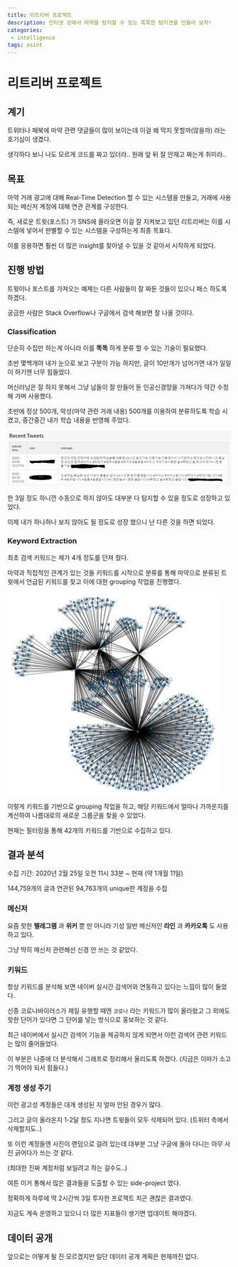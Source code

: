 ```yaml
---
title: 리트리버 프로젝트
description: 인터넷 상에서 마약을 탐지할 수 있는 똑똑한 탐지견을 만들어 보자!
categories:
 - intelligence
tags: osint
---
```


# 리트리버 프로젝트

## 계기

트위터나 페북에 마약 관련 댓글들이 많이 보이는데 이걸 왜 막지 못할까(않을까) 라는 호기심이 생겼다.

생각하다 보니 나도 모르게 코드를 짜고 있더라.. 원래 앞 뒤 잘 안재고 짜는게 취미라..



## 목표

마약 거래 광고에 대해 Real-Time Detection 할 수 있는 시스템을 만들고, 거래에 사용되는 메신저 계정에 대해 연관 관계를 구성한다.

즉, 새로운 트윗(포스트) 가 SNS에 올라오면 이걸 잘 지켜보고 있던 리트리버는 이를 시스템에 넣어서 판별할 수 있는 시스템을 구성하는게 최종 목표다.

이를 응용하면 훨씬 더 많은 insight를 찾아낼 수 있을 것 같아서 시작하게 되었다.



## 진행 방법

트윗이나 포스트를 가져오는 예제는 다른 사람들이 잘 짜둔 것들이 있으니 패스 하도록 하겠다.

궁금한 사람은 Stack Overflow나 구글에서 검색 해보면 잘 나올 것이다.



### Classification

단순히 수집만 하는게 아니라 이를 **똑똑** 하게 분류 할 수 있는 기술이 필요했다.

초반 몇백개야 내가 눈으로 보고 구분이 가능 하지만, 글이 10만개가 넘어가면 내가 일일이 하기엔 너무 힘들었다.

머신러닝은 잘 하지 못해서 그냥 남들이 잘 만들어 둔 인공신경망을 가져다가 약간 수정해 가며 사용했다.

초반에 정상 500개, 악성(마약 관련 거래 내용) 500개를 이용하여 분류하도록 학습 시켰고, 중간중간 내가 학습 내용을 반영해 주었다.

![tweets](\assets\images\posts\retriever\tweets.png)

한 3일 정도 하니깐 수동으로 하지 않아도 대부분 다 탐지할 수 있을 정도로 성장하고 있었다.

이제 내가 하나하나 보지 않아도 될 정도로 성장 했으니 난 다른 것을 하면 되었다.



### Keyword Extraction

최초 검색 키워드는 제가 4개 정도를 던져 줬다.

마약과 직접적인 관계가 있는 것들 키워드를 시작으로 분류를 통해 마약으로 분류된 트윗에서 언급된 키워드를 찾고 이에 대한 grouping 작업을 진행했다.

![group](\assets\images\posts\retriever\group.png)

이렇게 키워드를 기반으로 grouping 작업을 하고, 해당 키워드에서 얼마나 가까운지를 계산하여 나름대로의 새로운 그룹군을 찾을 수 있었다.

현재는 필터링을 통해 42개의 키워드를 기반으로 수집하고 있다.



## 결과 분석

수집 기간: 2020년 2월 25일 오전 11시 33분 ~ 현재 (약 1개월 11일)

144,759개의 글과 연관된 94,763개의 unique한 계정을 수집



### 메신저

요즘 핫한 **텔레그램** 과 **위커** 뿐 만 아니라 기성 일반 메신저인 **라인** 과 **카카오톡** 도 사용하고 있다.

그냥 딱히 메신저 관련해선 신경 안 쓰는 것 같았다.



### 키워드

항상 키워드를 분석해 보면 네이버 실시간 검색어와 연동하고 있다는 느낌이 많이 들었다.

신종 코로나바이러스가 제일 유행할 때엔 `코로나` 라는 키워드가 많이 올라왔고 그 외에도 핫한 단어가 있다면 그 단어를 넣는 방식으로 홍보하는 것 같다.

최근 네이버에서 실시간 검색어 기능을 제공하지 않게 되면서 이런 검색어 관련 키워드는 많이 줄어들었다.

이 부분은 나중에 더 분석해서 그래프로 정리해서 올리도록 하겠다. (지금은 이따가 소고기 먹어야 되서 힘들다.)



### 계정 생성 주기

이런 광고성 계정들은 대개 생성된 지 얼마 안된 경우가 많다.

그리고 글이 올라온지 1-2달 정도 지나면 트윗들이 모두 삭제되어 있다. (트위터 측에서 삭제할지도..)

또 이런 계정들엔 사진이 랜덤으로 걸려 있는데 대부분 그냥 구글에 돌아 다니는 아무 사진 긁어다가 쓰는 것 같다.

(최대한 진짜 계정처럼 보일려고 하는 걸수도..)



여튼 이거 통해서 많은 결과들을 도출할 수 있는 side-project 였다.

정확하게 하루에 딱 2시간씩 3일 투자한 프로젝트 치곤 괜찮은 결과였다.

지금도 계속 운영하고 있으니 더 많은 지표들이 생기면 업데이트 해야겠다.



## 데이터 공개

앞으로는 어떻게 될 진 모르겠지만 일단 데이터 공개 계획은 현재까진 없다.